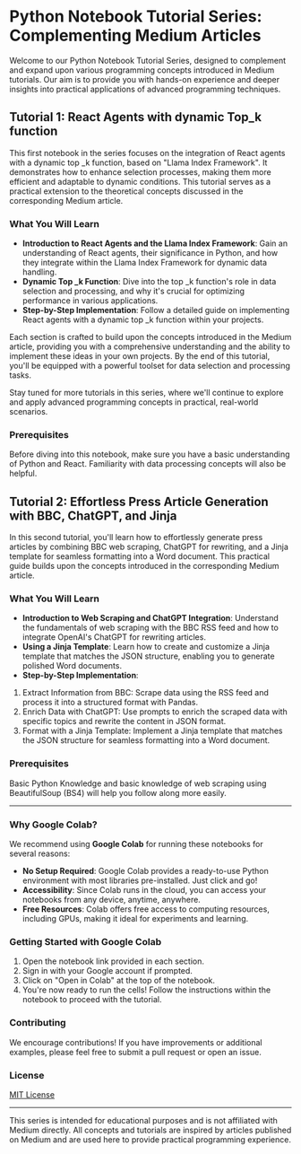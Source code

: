 # Python Notebook Tutorial Series: Complementing Medium Articles

Welcome to our Python Notebook Tutorial Series, designed to complement and expand upon various programming concepts introduced in Medium tutorials. Our aim is to provide you with hands-on experience and deeper insights into practical applications of advanced programming techniques.

## Tutorial 1: React Agents with dynamic Top_k function

This first notebook in the series focuses on the integration of React agents with a dynamic top _k function, based on "Llama Index Framework". It demonstrates how to enhance selection processes, making them more efficient and adaptable to dynamic conditions. This tutorial serves as a practical extension to the theoretical concepts discussed in the corresponding Medium article.

### What You Will Learn

- **Introduction to React Agents and the Llama Index Framework**: Gain an understanding of React agents, their significance in Python, and how they integrate within the Llama Index Framework for dynamic data handling.
- **Dynamic Top _k Function**: Dive into the top _k function's role in data selection and processing, and why it's crucial for optimizing performance in various applications.
- **Step-by-Step Implementation**: Follow a detailed guide on implementing React agents with a dynamic top _k function within your projects.


Each section is crafted to build upon the concepts introduced in the Medium article, providing you with a comprehensive understanding and the ability to implement these ideas in your own projects. By the end of this tutorial, you'll be equipped with a powerful toolset for data selection and processing tasks.

Stay tuned for more tutorials in this series, where we'll continue to explore and apply advanced programming concepts in practical, real-world scenarios.

### Prerequisites

Before diving into this notebook, make sure you have a basic understanding of Python and React. Familiarity with data processing concepts will also be helpful.

## Tutorial 2: Effortless Press Article Generation with BBC, ChatGPT, and Jinja

In this second tutorial, you'll learn how to effortlessly generate press articles by combining BBC web scraping, ChatGPT for rewriting, and a Jinja template for seamless formatting into a Word document. This practical guide builds upon the concepts introduced in the corresponding Medium article.

### What You Will Learn

- **Introduction to Web Scraping and ChatGPT Integration**: Understand the fundamentals of web scraping with the BBC RSS feed and how to integrate OpenAI's ChatGPT for rewriting articles.
- **Using a Jinja Template**: Learn how to create and customize a Jinja template that matches the JSON structure, enabling you to generate polished Word documents.
- **Step-by-Step Implementation**:
1. Extract Information from BBC: Scrape data using the RSS feed and process it into a structured format with Pandas.
2. Enrich Data with ChatGPT: Use prompts to enrich the scraped data with specific topics and rewrite the content in JSON format.
3. Format with a Jinja Template: Implement a Jinja template that matches the JSON structure for seamless formatting into a Word document.

### Prerequisites

Basic Python Knowledge and basic knowledge of web scraping using BeautifulSoup (BS4) will help you follow along more easily.

-------------------------------------------------------------------------------------------------------------------------------------------

### Why Google Colab?

We recommend using **Google Colab** for running these notebooks for several reasons:
- **No Setup Required**: Google Colab provides a ready-to-use Python environment with most libraries pre-installed. Just click and go!
- **Accessibility**: Since Colab runs in the cloud, you can access your notebooks from any device, anytime, anywhere.
- **Free Resources**: Colab offers free access to computing resources, including GPUs, making it ideal for experiments and learning.

### Getting Started with Google Colab

1. Open the notebook link provided in each section.
2. Sign in with your Google account if prompted.
3. Click on "Open in Colab" at the top of the notebook.
4. You're now ready to run the cells! Follow the instructions within the notebook to proceed with the tutorial.

### Contributing

We encourage contributions! If you have improvements or additional examples, please feel free to submit a pull request or open an issue.

### License

[MIT License](https://opensource.org/licenses/MIT)

---

This series is intended for educational purposes and is not affiliated with Medium directly. All concepts and tutorials are inspired by articles published on Medium and are used here to provide practical programming experience.

